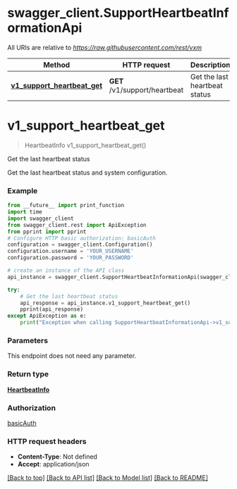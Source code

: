 # swagger_client.SupportHeartbeatInformationApi

All URIs are relative to *https://raw.githubusercontent.com/rest/vxm*

Method | HTTP request | Description
------------- | ------------- | -------------
[**v1_support_heartbeat_get**](SupportHeartbeatInformationApi.md#v1_support_heartbeat_get) | **GET** /v1/support/heartbeat | Get the last heartbeat status

# **v1_support_heartbeat_get**
> HeartbeatInfo v1_support_heartbeat_get()

Get the last heartbeat status

Get the last heartbeat status and system configuration.

### Example
```python
from __future__ import print_function
import time
import swagger_client
from swagger_client.rest import ApiException
from pprint import pprint
# Configure HTTP basic authorization: basicAuth
configuration = swagger_client.Configuration()
configuration.username = 'YOUR_USERNAME'
configuration.password = 'YOUR_PASSWORD'

# create an instance of the API class
api_instance = swagger_client.SupportHeartbeatInformationApi(swagger_client.ApiClient(configuration))

try:
    # Get the last heartbeat status
    api_response = api_instance.v1_support_heartbeat_get()
    pprint(api_response)
except ApiException as e:
    print("Exception when calling SupportHeartbeatInformationApi->v1_support_heartbeat_get: %s\n" % e)
```

### Parameters
This endpoint does not need any parameter.

### Return type

[**HeartbeatInfo**](HeartbeatInfo.md)

### Authorization

[basicAuth](../README.md#basicAuth)

### HTTP request headers

 - **Content-Type**: Not defined
 - **Accept**: application/json

[[Back to top]](#) [[Back to API list]](../README.md#documentation-for-api-endpoints) [[Back to Model list]](../README.md#documentation-for-models) [[Back to README]](../README.md)

